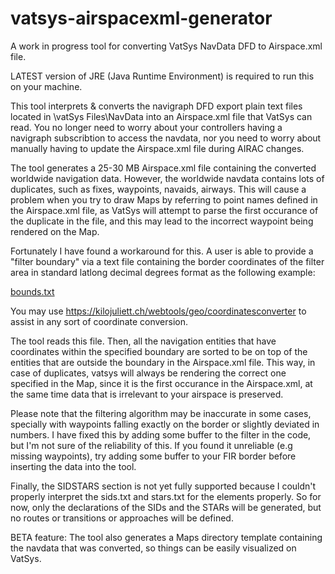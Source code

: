 # vatsys-airspacexml-generator
A work in progress tool for converting VatSys NavData DFD to Airspace.xml file.

LATEST version of JRE (Java Runtime Environment) is required to run this on your machine.

This tool interprets & converts the navigraph DFD export plain text files located in \vatSys Files\NavData into an Airspace.xml file that VatSys can read.
You no longer need to worry about your controllers having a navigraph subscribtion to access the navdata, nor you need to worry about manually having to update 
the Airspace.xml file during AIRAC changes.

The tool generates a 25-30 MB Airspace.xml file containing the converted worldwide navigation data. However, the worldwide navdata contains lots of duplicates, such as
fixes, waypoints, navaids, airways.
This will cause a problem when you try to draw Maps by referring to point names defined in the Airspace.xml file, as VatSys will attempt to parse the first occurance of
the duplicate in the file, and this may lead to the incorrect waypoint being rendered on the Map.

Fortunately I have found a workaround for this.
A user is able to provide a "filter boundary" via a text file containing the border coordinates of the filter area in standard latlong decimal degrees format 
as the following example:

[bounds.txt](https://github.com/Nestirium/vatsys-airspacexml-generator/files/10983140/bounds.txt)

You may use https://kilojuliett.ch/webtools/geo/coordinatesconverter to assist in any sort of coordinate conversion.

The tool reads this file. Then, all the navigation entities that have coordinates within the specified boundary are sorted to be on top of the entities that are outside
the boundary in the Airspace.xml file. 
This way, in case of duplicates, vatsys will always be rendering the correct one specified in the Map, since it is the first occurance in the Airspace.xml, at the same time
data that is irrelevant to your airspace is preserved. 

Please note that the filtering algorithm may be inaccurate in some cases, specially with waypoints falling exactly on the border or slightly deviated in numbers. 
I have fixed this by adding some buffer to the filter in the code, but I'm not sure of the reliability of this.
If you found it unreliable (e.g missing waypoints), try adding some buffer to your FIR border before inserting the data into the tool.

Finally, the SIDSTARS section is not yet fully supported because I couldn't properly interpret the sids.txt and stars.txt for the <Route> elements properly.
So for now, only the declarations of the SIDs and the STARs will be generated, but no routes or transitions or approaches will be defined.

BETA feature:
The tool also generates a Maps directory template containing the navdata that was converted, so things can be easily visualized on VatSys.
